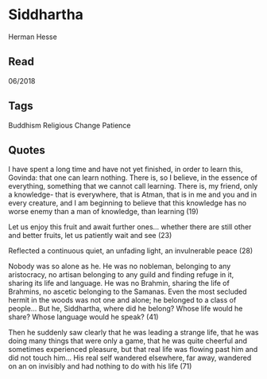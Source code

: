 # Siddhartha 
Herman Hesse

## Read 
06/2018

## Tags 
Buddhism Religious Change Patience

## Quotes 

I have spent a long time and have not yet finished, in order to learn this, Govinda: that one can learn nothing. There is, so I believe, in the essence of everything, something that we cannot call learning. There is, my friend, only a knowledge- that is everywhere, that is Atman, that is in me and you and in every creature, and I am beginning to believe that this knowledge has no worse enemy than a man of knowledge, than learning (19)

Let us enjoy this fruit and await further ones... whether there are still other and better fruits, let us patiently wait and see (23)

Reflected a continuous quiet, an unfading light, an invulnerable peace (28)

Nobody was so alone as he. He was no nobleman, belonging to any aristocracy, no artisan belonging to any guild and finding refuge in it, sharing its life and language. He was no Brahmin, sharing the life of Brahmins, no ascetic belonging to the Samanas. Even the most secluded hermit in the woods was not one and alone; he belonged to a class of people... But he, Siddhartha, where did he belong? Whose life would he share? Whose language would he speak? (41)

Then he suddenly saw clearly that he was leading a strange life, that he was doing many things that were only a game, that he was quite cheerful and sometimes experienced pleasure, but that real life was flowing past him and did not touch him... His real self wandered elsewhere, far away, wandered on an on invisibly and had nothing to do with his life (71)

